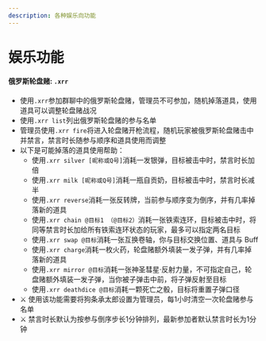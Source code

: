 ```yaml
---
description: 各种娱乐向功能
---
```


# 娱乐功能

#### 俄罗斯轮盘赌: `.xrr`

* 使用`.xrr`参加群聊中的俄罗斯轮盘赌，管理员不可参加，随机掉落道具，使用道具可以调整轮盘赌战况
* 使用`.xrr list`列出俄罗斯轮盘赌的参与名单
* 管理员使用`.xrr fire`将进入轮盘赌开枪流程，随机玩家被俄罗斯轮盘赌击中并禁言，禁言时长随参与顺序和道具使用而调整
* 以下是可能掉落的道具使用帮助：
  * 使用`.xrr silver [昵称或Q号]`消耗一发银弹，目标被击中时，禁言时长加倍
  * 使用`.xrr milk [昵称或Q号]`消耗一瓶自贡奶，目标被击中时，禁言时长减半
  * 使用`.xrr reverse`消耗一张反转牌，当前参与顺序变为倒序，并有几率掉落新的道具
  * 使用`.xrr chain @目标1 （@目标2）`消耗一张铁索连环，目标被击中时，将同等禁言时长加给所有铁索连环状态的玩家，最多可以指定两名目标
  * 使用`.xrr swap @目标`消耗一张互换卷轴，你与目标交换位置、道具与 Buff
  * 使用`.xrr charge`消耗一枚火药，轮盘赌额外填装一发子弹，并有几率掉落新的道具
  * 使用`.xrr mirror @目标`消耗一张神圣彗星·反射力量，不可指定自己，轮盘赌额外填装一发子弹，当你被子弹击中前，将子弹反射至目标
  * 使用`.xrr deathdice @目标`消耗一颗死亡之骰，目标将重置子弹口径
* ⚔ 使用该功能需要将狗条承太郎设置为管理员，每1小时清空一次轮盘赌参与名单
* ⚔ 禁言时长默认为按参与倒序步长1分钟排列，最新参加者默认禁言时长为1分钟

